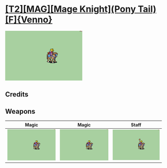 # [\[T2\]\[MAG\]\[Mage Knight\]\(Pony Tail\)\[F\]{Venno}](../%5BT2%5D%5BMAG%5D%5BMage%20Knight%5D(Pony%20Tail)%5BF%5D%7BVenno%7D)

<img src="./6.%20Magic/Magic_000.png" alt="[T2][MAG][Mage Knight](Pony Tail)[F]{Venno} standing" />

## Credits



## Weapons


|Magic |Magic |Staff |
|  :---: | :---: | :---: |
| <img alt="Magic animation" src="./6.%20Magic/Magic.gif" /> | <img alt="Magic animation" src="./6.%20Magic%20(FE7)/Magic.gif" /> | <img alt="Staff animation" src="./7.%20Staff/Staff.gif" /> |
